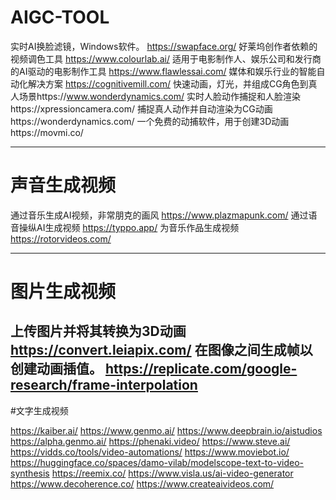 # AIGC-TOOL
实时AI换脸滤镜，Windows软件。    https://swapface.org/
好莱坞创作者依赖的视频调色工具    https://www.colourlab.ai/
适用于电影制作人、娱乐公司和发行商的AI驱动的电影制作工具    https://www.flawlessai.com/
媒体和娱乐行业的智能自动化解决方案    https://cognitivemill.com/ 
快速动画，灯光，并组成CG角色到真人场景https://www.wonderdynamics.com/
实时人脸动作捕捉和人脸渲染https://xpressioncamera.com/
捕捉真人动作并自动渲染为CG动画https://wonderdynamics.com/
一个免费的动捕软件，用于创建3D动画https://movmi.co/

------
# 声音生成视频

通过音乐生成AI视频，非常朋克的画风    https://www.plazmapunk.com/
通过语音操纵AI生成视频    https://typpo.app/
为音乐作品生成视频    https://rotorvideos.com/

--------

# 图片生成视频

上传图片并将其转换为3D动画    https://convert.leiapix.com/
在图像之间生成帧以创建动画插值。    https://replicate.com/google-research/frame-interpolation 
-------
#文字生成视频

https://kaiber.ai/
https://www.genmo.ai/
https://www.deepbrain.io/aistudios
https://alpha.genmo.ai/
https://phenaki.video/
https://www.steve.ai/
https://vidds.co/tools/video-automations/
https://www.moviebot.io/
https://huggingface.co/spaces/damo-vilab/modelscope-text-to-video-synthesis
https://reemix.co/
https://www.visla.us/ai-video-generator
https://www.decoherence.co/
https://www.createaivideos.com/
